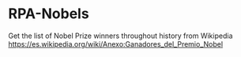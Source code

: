 # RPA-Nobels
Get the list of Nobel Prize winners throughout history from Wikipedia
https://es.wikipedia.org/wiki/Anexo:Ganadores_del_Premio_Nobel 
